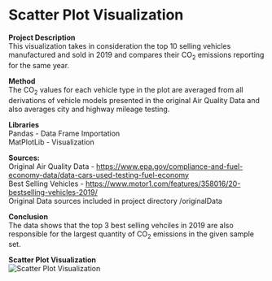 # Scatter Plot Visualization

<b>Project Description</b><br>
This visualization takes in consideration the top 10 selling vehicles manufactured and sold in 2019 and compares their CO<sub>2</sub> emissions reporting for the same year.

<b>Method</b><br>
The CO<sub>2</sub> values for each vehicle type in the plot are averaged from all derivations of vehicle models presented in the original Air Quality Data and also averages city and highway mileage testing.

<b>Libraries</b><br>
Pandas - Data Frame Importation<br> 
MatPlotLib - Visualization<br> 

<b>Sources:</b><br>
Original Air Quality Data - https://www.epa.gov/compliance-and-fuel-economy-data/data-cars-used-testing-fuel-economy<br>
Best Selling Vehicles - https://www.motor1.com/features/358016/20-bestselling-vehicles-2019/<br>
Original Data sources included in project directory /originalData<br>

<b>Conclusion</b><br>
The data shows that the top 3 best selling vehciles in 2019 are also responsible for the largest quantity of CO<sub>2</sub> emissions in the given sample set.

<b>Scatter Plot Visualization</b><br>
![Scatter Plot Visualization](https://github.com/joeharbulak/scatterPlotVisualization/data/scatterPlotVisualization.png?raw=true)
